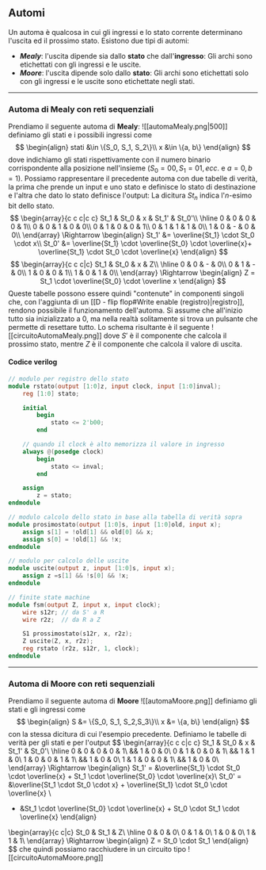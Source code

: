 ## Automi
Un automa è qualcosa in cui gli ingressi e lo stato corrente determinano l'uscita ed il prossimo stato.
Esistono due tipi di automi:
- ***Mealy***: l'uscita dipende sia dallo **stato** che dall'**ingresso**:
  Gli archi sono etichettati con gli ingressi e le uscite.
- ***Moore***: l'uscita dipende solo dallo **stato**:
  Gli archi sono etichettati solo con gli ingressi e le uscite sono etichettate negli stati.
___
### Automa di Mealy con reti sequenziali
Prendiamo il seguente automa di **Mealy**:
![[automaMealy.png|500]]
definiamo gli stati e i possibili ingressi come
$$
\begin{align}
stati &\in \{S_0, S_1, S_2\}\\
x &\in \{a, b\}
\end{align}
$$
dove indichiamo gli stati rispettivamente con il numero binario corrispondente alla posizione nell'insieme ($S_0 = 00, S_1=01, ecc.$ e $a=0, b=1$).
Possiamo rappresentare il precedente automa con due tabelle di verità, la prima che prende un input e uno stato e definisce lo stato di destinazione e l'altra che dato lo stato definisce l'output:
La dicitura $St_n$ indica l'$n$-esimo bit dello stato.
$$
\begin{array}{c c c|c c}
St_1 & St_0 & x & St_1' & St_0'\\
\hline
0 & 0 & 0 & 0 & 1\\
0 & 0 & 1 & 0 & 0\\
0 & 1 & 0 & 0 & 1\\
0 & 1 & 1 & 1 & 0\\
1 & 0 & - & 0 & 0\\
\end{array}
\Rightarrow
\begin{align}
St_1' &= \overline{St_1} \cdot St_0 \cdot x\\
St_0' &= \overline{St_1} \cdot \overline{St_0} \cdot \overline{x}+
		\overline{St_1} \cdot St_0 \cdot \overline{x}
\end{align}
$$
$$
\begin{array}{c c c|c}
St_1 & St_0 & x & Z\\
\hline
0 & 0 & - & 0\\
0 & 1 & - & 0\\
1 & 0 & 0 & 1\\
1 & 0 & 1 & 0\\
\end{array}
\Rightarrow
\begin{align}
Z = St_1 \cdot \overline{St_0} \cdot \overline x
\end{align}
$$
Queste tabelle possono essere quindi "contenute" in componenti singoli che, con l'aggiunta di un [[D - flip flop#Write enable (registro)|registro]], rendono possibile il funzionamento dell'automa.
Si assume che all'inizio tutto sia inizializzato a 0, ma nella realtà solitamente si trova un pulsante che permette di resettare tutto.
Lo schema risultante è il seguente
![[circuitoAutomaMealy.png]]
dove $S'$ è il componente che calcola il prossimo stato, mentre $Z$ è il componente che calcola il valore di uscita.
#### Codice verilog
```verilog
// modulo per registro dello stato
module rstato(output [1:0]z, input clock, input [1:0]inval);
	reg [1:0] stato;

	initial
		begin
			stato <= 2'b00;
		end

	// quando il clock è alto memorizza il valore in ingresso
	always @(posedge clock)
		begin
			stato <= inval;
		end

	assign
		z = stato;
endmodule

// modulo calcolo dello stato in base alla tabella di verità sopra
module prosimostato(output [1:0]s, input [1:0]old, input x);
	assign s[1] = !old[1] && old[0] && x;
	assign s[0] = !old[1] && !x;
endmodule

// modulo per calcolo delle uscite
module uscite(output z, input [1:0]s, input x);
	assign z =s[1] && !s[0] && !x;
endmodule

// finite state machine
module fsm(output Z, input x, input clock);
	wire s12r; // da S' a R
	wire r2z;  // da R a Z

	S1 prossimostato(s12r, x, r2z);
	Z uscite(Z, x, r2z);
	reg rstato (r2z, s12r, 1, clock);
endmodule
```
___
### Automa di Moore con reti sequenziali
Prendiamo il seguente automa di **Moore**
![[automaMoore.png]]
definiamo gli stati e gli ingressi come
$$
\begin{align}
S &= \{S_0, S_1, S_2,S_3\}\\
x &= \{a, b\}
\end{align}
$$
con la stessa dicitura di cui l'esempio precedente.
Definiamo le tabelle di verità per gli stati e per l'output
$$
\begin{array}{c c c|c c}
St_1 & St_0 & x & St_1' & St_0'\\
\hline
0 & 0 & 0 & 0 & 1\\
&& 1 & 0 & 0\\
0 & 1 & 0 & 0 & 1\\
&& 1 & 1 & 0\\
1 & 0 & 0 & 1 & 1\\
&& 1 & 0 & 0\\
1 & 1 & 0 & 0 & 1\\
&& 1 & 0 & 0\\
\end{array}
\Rightarrow
\begin{align}
St_1' = &\overline{St_1} \cdot St_0 \cdot \overline{x} + St_1 \cdot \overline{St_0} \cdot \overline{x}\\
St_0' = &\overline{St_1 \cdot St_0 \cdot x} + \overline{St_1} \cdot St_0 \cdot \overline{x} \\
+ &St_1 \cdot \overline{St_0} \cdot \overline{x} + St_0 \cdot St_1 \cdot \overline{x}
\end{align}
$$
$$

\begin{array}{c c|c}
St_0 & St_1 & Z\\
\hline
0 & 0 & 0\\
0 & 1 & 0\\
1 & 0 & 0\\
1 & 1 & 1\\
\end{array}
\Rightarrow
\begin{align}
Z = St_0 \cdot St_1
\end{align}
$$
che quindi possiamo racchiudere in un circuito tipo
![[circuitoAutomaMoore.png]]
